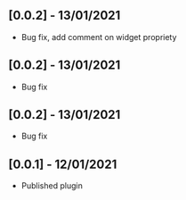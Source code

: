 ## [0.0.2] - 13/01/2021

* Bug fix, add comment on widget propriety

## [0.0.2] - 13/01/2021

* Bug fix

## [0.0.2] - 13/01/2021

* Bug fix

## [0.0.1] - 12/01/2021

* Published plugin

